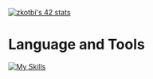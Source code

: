 <a href="https://github.com/oakoudad/badge42"><img src="https://badge.mediaplus.ma/darkblue/zkotbi" alt="zkotbi's 42 stats" /></a>
# Language and Tools
[![My Skills](https://skillicons.dev/icons?i=c,cpp,git,ai,ps,linux,neovim,vim,bash,css,html,js,ts,nodejs,figma,docker,nginx,py)](https://skillicons.dev)

